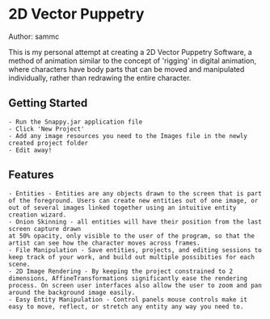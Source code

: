 # 2D Vector Puppetry
Author: sammc

This is my personal attempt at creating a 2D Vector Puppetry Software, a method of animation similar to the concept of 'rigging' in digital animation, where characters have body parts that can be moved and manipulated individually, rather than redrawing the entire character.

## Getting Started
    - Run the Snappy.jar application file
    - Click 'New Project'
    - Add any image resources you need to the Images file in the newly created project folder
    - Edit away!

## Features
    - Entities - Entities are any objects drawn to the screen that is part of the foreground. Users can create new entities out of one image, or out of several images linked together using an intuitive entity creation wizard. 
    - Onion Skinning - all entities will have their position from the last screen capture drawn
    at 50% opacity, only visible to the user of the program, so that the artist can see how the character moves across frames.
    - File Manipulation - Save entities, projects, and editing sessions to keep track of your work, and build out multiple possibities for each scene.
    - 2D Image Rendering - By keeping the project constrained to 2 dimensions, AffineTransformations significantly ease the rendering process. On screen user interfaces also allow the user to zoom and pan 
    around the background image easily.
    - Easy Entity Manipulation - Control panels mouse controls make it easy to move, reflect, or stretch any entity any way you need to.
   

